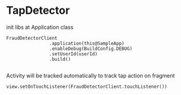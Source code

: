 # TapDetector

init libs at Application class </br>
```
FraudDetectorClient
                .application(this@SampleApp)
                .enableDebug(BuildConfig.DEBUG)
                .setUserId(userId)
                .build()      
                
 ```
                
                
Activity will be tracked automatically
to track tap action on fragment 
```
view.setOnTouchListener(FraudDetectorClient.touchListener())
